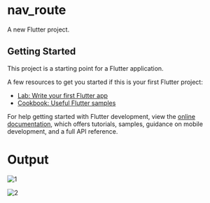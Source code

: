 # nav_route

A new Flutter project.

## Getting Started

This project is a starting point for a Flutter application.

A few resources to get you started if this is your first Flutter project:

- [Lab: Write your first Flutter app](https://docs.flutter.dev/get-started/codelab)
- [Cookbook: Useful Flutter samples](https://docs.flutter.dev/cookbook)

For help getting started with Flutter development, view the
[online documentation](https://docs.flutter.dev/), which offers tutorials,
samples, guidance on mobile development, and a full API reference.
# Output
![1](https://github.com/user-attachments/assets/ea1b9f27-03ab-4aca-b2aa-4259ce172227)

![2](https://github.com/user-attachments/assets/f52411b7-a95d-429b-8e44-3b94c6bea313)


